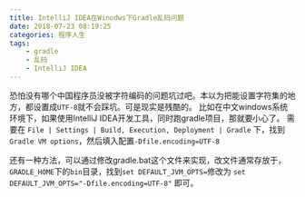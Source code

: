 ```yaml
---
title: IntelliJ IDEA在Winodws下Gradle乱码问题
date: 2018-07-23 08:19:25
categories: 程序人生
tags:
    - gradle
    - 乱码
    - IntelliJ IDEA
---
```

恐怕没有哪个中国程序员没被字符编码的问题坑过吧。本以为把能设置字符集的地方，都设置成`UTF-8`就不会踩坑。可是现实是残酷的。
比如在中文windows系统环境下，如果使用IntelliJ IDEA开发工具，同时跑gradle项目，那就要小心了。
需要在
```File | Settings | Build, Execution, Deployment | Gradle```
下，找到`Gradle VM options`，然后填入配置`-Dfile.encoding=UTF-8`

还有一种方法，可以通过修改gradle.bat这个文件来实现，改文件通常存放于，`GRADLE_HOME`下的`bin`目录，找到`set DEFAULT_JVM_OPTS=`修改为
`set DEFAULT_JVM_OPTS="-Dfile.encoding=UTF-8"`
即可。
